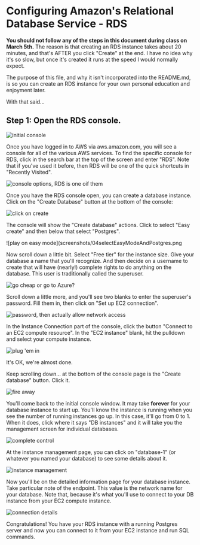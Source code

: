 # Configuring Amazon's Relational Database Service - RDS

**You should not follow any of the steps in this document during class
on March 5th.**  The reason is that creating an RDS instance takes about
20 minutes, and that's AFTER you click "Create" at the end. I have no
idea why it's so slow, but once it's created it runs at the speed I
would normally expect.

The purpose of this file, and why it isn't incorporated into the
README.md, is so you can create an RDS instance for your own personal
education and enjoyment later.

With that said...

## Step 1: Open the RDS console.

![initial console](screenshots/01openRDSconsole.png )

Once you have logged in to AWS via aws.amazon.com, you will see a
console for all of the various AWS services. To find the specific
console for RDS, click in the search bar at the top of the screen and
enter "RDS". Note that if you've used it before, then RDS will be one
of the quick shortcuts in "Recently Visited".

![console options, RDS is one oif them](screenshots/02selectRDS.png)

Once you have the RDS console open, you can create a database
instance. Click on the "Create Database" button at the bottom of the
console:

![click on create](screenshots/03CreateButton.png)

The console will show the "Create database" actions. Click to select
"Easy create" and then below that select "Postgres".

![play on easy mode](screenshots/04selectEasyModeAndPostgres.png

Now scroll down a little bit. Select "Free tier" for the instance
size. Give your database a name that you'll recognize. And then decide
on a username to create that will have (nearly!) complete rights to do
anything on the database. This user is traditionally called the superuser.

![go cheap or go to Azure?](screenshots/05freeTierInstanceNameAndSuperuser.png)

Scroll down a little more, and you'll see two blanks to enter the
superuser's password. Fill them in, then click on "Set up EC2
connection".

![password, then actually allow network access](screenshots/06SuperuserPasswordAndInstanceConnection.png)

In the Instance Connection part of the console, click the button
"Connect to an EC2 compute resource". In the "EC2 instance" blank, hit
the pulldown and select your compute instance.

![plug 'em in](screenshots/07setupInstanceConnection.png)

It's OK, we're almost done.

Keep scrolling down... at the bottom of the console page is the
"Create database" button. Click it.

![fire away](screenshots/08createTheDatabase.png)

You'll come back to the initial console window. It may take
**forever** for your database instance to start up. You'll know the
instance is running when you see the number of running instances go
up. In this case, it'll go from 0 to 1. When it does, click where it
says "DB instances" and it will take you the management screen for
individual databases.

![complete control](screenshots/09backAtConsole.png)

At the instance management page, you can click on "database-1" (or
whatever you named your database) to see some details about it.

![instance management](screenshots/10listOfYourInstances.png)

Now you'll be on the detailed information page for your database
instance. Take particular note of the endpoint. This value is the
network name for your database. Note that, because it's what you'll
use to connect to your DB instance from your EC2 compute instance.

![connection details](screenshots/11instanceAddressAndPort.png)

Congratulations!  You have your RDS instance with a running Postgres
server and now you can connect to it from your EC2 instance and run
SQL commands.



